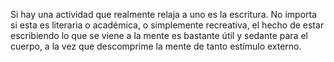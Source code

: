 Si hay una actividad que realmente relaja a uno es la escritura. No importa si esta es literaria o académica, o simplemente recreativa, el hecho de estar escribiendo lo que se viene a la mente es bastante útil y sedante para el cuerpo, a la vez que descomprime la mente de tanto estímulo externo. 
